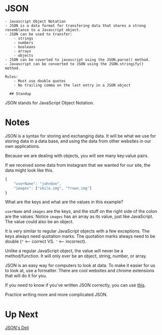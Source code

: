 # JSON
    - Javascript Object Notation
    - JSON is a data format for transfering data that shares a strong resemblance to a Javascript object.
    - JSON can be used to transfer:
        - strings
        - numbers
        - booleans
        - arrays
        - objects
    - JSON can be coverted to javascript using the JSON.parse() method.
    - Javascript can be converted to JSON using the JSON.stringify() method.
    
    Rules:
        - Must use double quotes
        - No trailing comma on the last entry in a JSON object

      ## Standup



JSON stands for JavaScript Object Notation. 

# Notes

JSON is a syntax for storing and exchanging data. It will be what we use for storing data in a data base, and using the data from other websites in our own applications.

Because we are dealing with objects, you will see many key:value pairs.

If we received some data from Instagram that we wanted for our site, the data might look like this.

```jsx
{
    "userName": "johndoe",
    "images": ["smile.img", "frown.img"]
}

```

What are the keys and what are the values in this example?

`userName` and `images` are the keys, and the stuff on the right side of the colon are the values. Notice `images` has an array as its value, just like JavaScript. The value could also be an object.

It is very similar to regular JavaScript objects with a few exceptions. The keys always need quotation marks. The quotation marks always need to be double (`"` <-- correct VS. `'` <-- incorrect).

Unlike a regular JavaScript object, the value will never be a method/function. It will only ever be an object, string, number, or array.

JSON is an easy way for computers to look at data. To make it easier for us to look at, use a formatter. There are cool websites and chrome extensions that will do it for you.

If you need to know if you've written JSON correctly, you can use [this](http://jsonlint.com/#).

Practice writing more and more complicated JSON.

# Up Next

[JSON's Deli](https://www.notion.so/JSON-s-Deli-5009e835089b431588cc12d46a7f7e8d?pvs=21)  